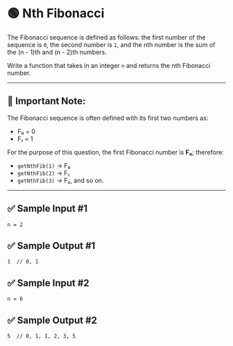 # 🟢 Nth Fibonacci

The Fibonacci sequence is defined as follows: the first number of the sequence is `0`, the second number is `1`, and the nth number is the sum of the (n - 1)th and (n - 2)th numbers.

Write a function that takes in an integer `n` and returns the nth Fibonacci number.

---

## 📌 Important Note:

The Fibonacci sequence is often defined with its first two numbers as:

- F₀ = 0  
- F₁ = 1

For the purpose of this question, the first Fibonacci number is **F₀**; therefore:

- `getNthFib(1)` → F₀  
- `getNthFib(2)` → F₁  
- `getNthFib(3)` → F₂, and so on.

---

## ✅ Sample Input #1
```
n = 2
```
## ✅ Sample Output #1
```
1  // 0, 1
```

## ✅ Sample Input #2
```
n = 6
```
## ✅ Sample Output #2
```
5  // 0, 1, 1, 2, 3, 5
```
